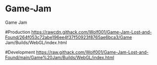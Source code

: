# Game-Jam
 Game Jam

#Production
https://rawcdn.githack.com/Wolf001/Game-Jam-Lost-and-Found/264f053c72abe196ee4f37f50923f8765ae6bca3/Game Jam/Builds/WebGL/index.html

#Development
https://raw.githack.com/Wolf001/Game-Jam-Lost-and-Found/main/Game%20Jam/Builds/WebGL/index.html

